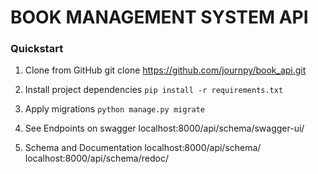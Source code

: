 # BOOK MANAGEMENT SYSTEM API

### Quickstart
1. Clone from GitHub
git clone https://github.com/journpy/book_api.git

2. Install project dependencies
`pip install -r requirements.txt`

3. Apply migrations
`python manage.py migrate`

4. See Endpoints on swagger
localhost:8000/api/schema/swagger-ui/

5. Schema and Documentation
localhost:8000/api/schema/
localhost:8000/api/schema/redoc/


